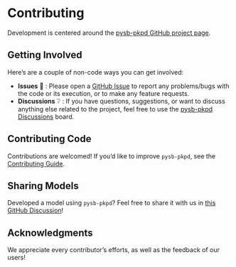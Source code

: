 # Contributing

Development is centered around the [pysb-pkpd GitHub project page](https://github.com/blakeaw/pysb-pkpd).

## Getting Involved

Here’s are a couple of non-code ways you can get involved:

 * **Issues** :bug: : Please open a [GitHub Issue](https://github.com/blakeaw/pysb-pkpd/issues) to
report any problems/bugs with the code or its execution, or to make any feature requests.
 * **Discussions** :grey_question: : If you have questions, suggestions, or want to discuss anything else related to the project, feel free to use the [pysb-pkpd Discussions](https://github.com/blakeaw/pysb-pkpd/discussions) board.

## Contributing Code

Contributions are welcomed! If you’d like to improve `pysb-pkpd`, see the [Contributing Guide](https://github.com/blakeaw/pysb-pkpd/blob/main/CONTRIBUTING.md).


## Sharing Models

Developed a model using `pysb-pkpd`? Feel free to share it with us in [this GitHub Discussion](https://github.com/blakeaw/pysb-pkpd/discussions/26)! 

## Acknowledgments

We appreciate every contributor’s efforts, as well as the feedback of our users! 
